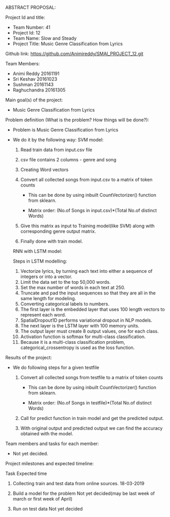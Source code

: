ABSTRACT PROPOSAL:

Project Id and title:

- Team Number: 41
- Project Id: 12 
- Team Name: Slow and Steady
- Project Title: Music Genre Classification from Lyrics

Github link: https://github.com/Animireddy/SMAI_PROJECT_12.git

Team Members:

- Animi Reddy 20161191
- Sri Keshav 20161023
- Sushman 20161143
- Raghuchandra 20161305
  
Main goal(s) of the project:

- Music Genre Classification from Lyrics

Problem definition (What is the problem? How things will be done?):

- Problem is Music Genre Classification from Lyrics

- We do it by the following way:
	SVM model:
	
	1. Read train data from input.csv file 

	2. csv file contains 2 columns - genre and song 

	3. Creating Word vectors 

	4. Convert all collected songs from input.csv to a matrix of token counts

	   - This can be done by using inbuilt CountVectorizer() function from sklearn.

	   - Matrix order: (No.of Songs in input.csv)*(Total No.of distinct Words)

	5. Give this matrix as input to Training model(like SVM) along with corresponding genre output matrix.

	6. Finally done with train model.
	

	RNN with LSTM model:
	
	Steps in LSTM modelling:
	1. Vectorize lyrics, by turning each text into either a sequence of integers or into a vector.
	2. Limit the data set to the top 50,000 words.
	3. Set the max number of words in each text at 250.
	4. Truncate and pad the input sequences so that they are all in the same length for modeling.
	5. Converting categorical labels to numbers.
	6. The first layer is the embedded layer that uses 100 length vectors to represent each word.
	7. SpatialDropout1D performs variational dropout in NLP models.
	8. The next layer is the LSTM layer with 100 memory units.
	9. The output layer must create 8 output values, one for each class.
	10. Activation function is softmax for multi-class classification.
	11. Because it is a multi-class classification problem, categorical_crossentropy is used as the loss function.



Results of the project:

- We do following steps for a given testfile 

	1. Convert all collected songs from testfile to a matrix of token counts

	   - This can be done by using inbuilt CountVectorizer() function from sklearn.

	   - Matrix order: (No.of Songs in testfile)*(Total No.of distinct Words)

	2. Call for predict function in train model and get the predicted output.

	3. With original output and predicted output we can find the accuracy obtained with the model.

Team members and tasks for each member:

- Not yet decided.

Project milestones and expected timeline:

Task             													      Expected time

1. Collecting train and test data from online sources.		18-03-2019

2. Build a model for the problem 									Not yet decided(may be last week of march or first week of April)

3. Run on test data 											      	Not yet decided


